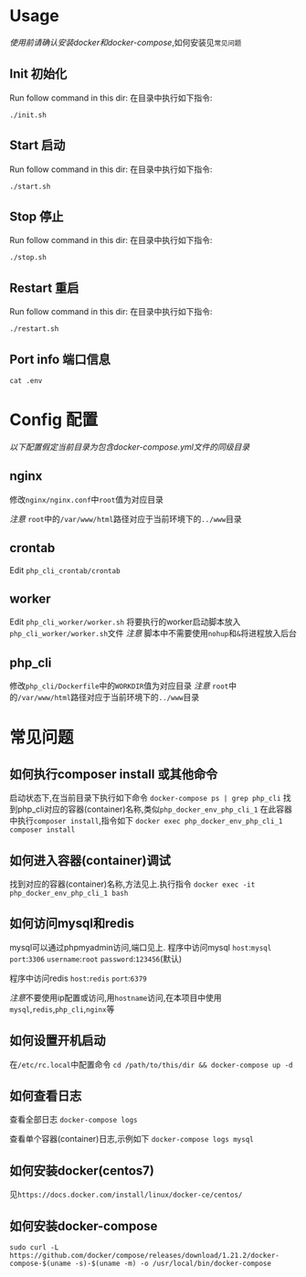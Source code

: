 # Usage

*使用前请确认安装docker和docker-compose*,如何安装见`常见问题`

## Init 初始化

Run follow command in this dir:
在目录中执行如下指令:

`./init.sh`

## Start 启动

Run follow command in this dir:
在目录中执行如下指令:

`./start.sh`

## Stop 停止

Run follow command in this dir:
在目录中执行如下指令:

`./stop.sh`

## Restart 重启

Run follow command in this dir:
在目录中执行如下指令:

`./restart.sh`


## Port info 端口信息

`cat .env`

# Config 配置

*以下配置假定当前目录为包含docker-compose.yml文件的同级目录*

## nginx

修改`nginx/nginx.conf`中`root`值为对应目录

*注意* `root`中的`/var/www/html`路径对应于当前环境下的`../www`目录

## crontab

Edit `php_cli_crontab/crontab`

## worker

Edit `php_cli_worker/worker.sh`
将要执行的worker启动脚本放入`php_cli_worker/worker.sh`文件
*注意* 脚本中不需要使用`nohup`和`&`将进程放入后台

## php_cli
修改`php_cli/Dockerfile`中的`WORKDIR`值为对应目录
*注意* `root`中的`/var/www/html`路径对应于当前环境下的`../www`目录

# 常见问题

## 如何执行composer install 或其他命令

启动状态下,在当前目录下执行如下命令
`docker-compose ps | grep php_cli`
找到php_cli对应的容器(container)名称,类似`php_docker_env_php_cli_1`
在此容器中执行`composer install`,指令如下
`docker exec php_docker_env_php_cli_1 composer install`

## 如何进入容器(container)调试

找到对应的容器(container)名称,方法见上.执行指令
`docker exec -it php_docker_env_php_cli_1 bash`

## 如何访问mysql和redis

mysql可以通过phpmyadmin访问,端口见上.
程序中访问mysql
`host`:`mysql`
`port`:`3306`
`username`:`root`
`password`:`123456`(默认)

程序中访问redis
`host`:`redis`
`port`:`6379`

*注意*不要使用ip配置或访问,用`hostname`访问,在本项目中使用`mysql`,`redis`,`php_cli`,`nginx`等

## 如何设置开机启动
在`/etc/rc.local`中配置命令
`cd /path/to/this/dir && docker-compose up -d`

## 如何查看日志
查看全部日志
`docker-compose logs`

查看单个容器(container)日志,示例如下
`docker-compose logs mysql`

## 如何安装docker(centos7) 
见`https://docs.docker.com/install/linux/docker-ce/centos/`

## 如何安装docker-compose
`sudo curl -L https://github.com/docker/compose/releases/download/1.21.2/docker-compose-$(uname -s)-$(uname -m) -o /usr/local/bin/docker-compose`

